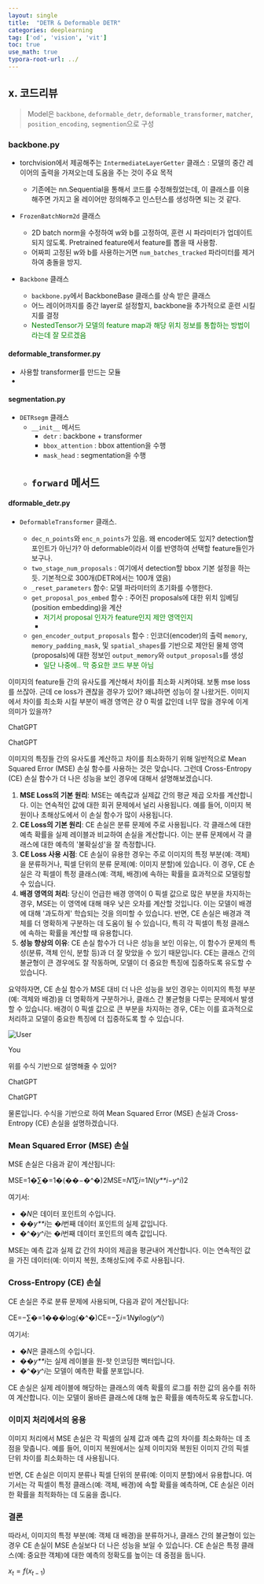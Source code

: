 ```yaml
---
layout: single
title:  "DETR & Deformable DETR"
categories: deeplearning
tag: ['od', 'vision', 'vit']
toc: true
use_math: true
typora-root-url: ../ 
---
```




 

 ## x. 코드리뷰



> Model은 `backbone`, `deformable_detr`, `deformable_transformer`, `matcher`, `position_encoding`, `segmention`으로 구성

### backbone.py

- torchvision에서 제공해주는 `IntermediateLayerGetter` 클래스 : 모델의 중간 레이어의 출력을 가져오는데 도움을 주는 것이 주요 목적
  - 기존에는 nn.Sequential을 통해서 코드를 수정해줬었는데, 이 클래스를 이용해주면 가지고 올 레이어만 정의해주고 인스턴스를 생성하면 되는 것 같다.

- `FrozenBatchNorm2d` 클래스
  - 2D batch norm을 수정하여 w와 b를 고정하여, 훈련 시 파라미터가 업데이트 되지 않도록. Pretrained feature에서 feature를 뽑을 때 사용함.
  - 어짜피 고정된 w와 b를 사용하는거면 `num_batches_tracked` 파라미터를 제거하여 충돌을 방지.

- `Backbone` 클래스
  - `backbone.py`에서 BackboneBase 클래스를 상속 받은 클래스
  - 어느 레이어까지를 중간 layer로 설정할지, backbone을 추가적으로 훈련 시킬지를 결정
  - <font color = 'green'>NestedTensor가 모델의 feature map과 해당 위치 정보를 통합하는 방법이라는데 잘 모르겠음</font>

#### deformable_transformer.py

- 사용할 transformer를 만드는 모듈
- 

#### segmentation.py

- `DETRsegm` 클래스
  - `__init__` 메서드
    - `detr` : backbone + transformer
    - `bbox_attention` : bbox attention을 수행
    - `mask_head` : segmentation을 수행
  - `forward` 메서드
    - 

#### dformable_detr.py

- `DeformableTransformer` 클래스. 

  - `dec_n_points`와 `enc_n_points`가 있음. 왜 encoder에도 있지? detection할 포인트가 아닌가? 아 deformable이라서 이를 반영하여 선택할 feature들인가보구나.
  - `two_stage_num_proposals` : 여기에서 detection할 bbox 기본 설정을 하는 듯. 기본적으로 300개(DETR에서는 100개 였음)
  - `_reset_parameters` 함수: 모델 파라미터의 초기화를 수행한다.
  - `get_proposal_pos_embed` 함수 : 주어진 proposals에 대한 위치 임베딩(position embedding)을 계산
    - <font color = 'green'>저기서 proposal 인자가 feature인지 제안 영역인지</font>
    - 
  - `gen_encoder_output_proposals` 함수 : 인코더(encoder)의 출력 `memory`, `memory_padding_mask`, 및 `spatial_shapes`를 기반으로 제안된 물체 영역(proposals)에 대한 정보인 `output_memory`와 `output_proposals`를 생성
    - <font color = 'green'>일단 나중에.. 막 중요한 코드 부분 아님</font>

  



이미지의 feature들 간의 유사도를 계산해서 차이를 최소화 시켜야돼. 보통 mse loss를 쓰잖아.  근데 ce loss가 괜찮을 경우가 있어? 왜냐하면 성능이 잘 나왔거든. 이미지에서 차이를 최소화 시킬 부분이 배경 영역은 걍 0 픽셀 값인데 너무 많을 경우에 이게 의미가 있을까? 

ChatGPT

ChatGPT

이미지의 특징들 간의 유사도를 계산하고 차이를 최소화하기 위해 일반적으로 Mean Squared Error (MSE) 손실 함수를 사용하는 것은 맞습니다. 그런데 Cross-Entropy (CE) 손실 함수가 더 나은 성능을 보인 경우에 대해서 설명해보겠습니다.

1. **MSE Loss의 기본 원리**: MSE는 예측값과 실제값 간의 평균 제곱 오차를 계산합니다. 이는 연속적인 값에 대한 회귀 문제에서 널리 사용됩니다. 예를 들어, 이미지 복원이나 초해상도에서 이 손실 함수가 많이 사용됩니다.
2. **CE Loss의 기본 원리**: CE 손실은 분류 문제에 주로 사용됩니다. 각 클래스에 대한 예측 확률을 실제 레이블과 비교하여 손실을 계산합니다. 이는 분류 문제에서 각 클래스에 대한 예측의 '불확실성'을 잘 측정합니다.
3. **CE Loss 사용 시점**: CE 손실이 유용한 경우는 주로 이미지의 특정 부분(예: 객체)을 분류하거나, 픽셀 단위의 분류 문제(예: 이미지 분할)에 있습니다. 이 경우, CE 손실은 각 픽셀이 특정 클래스(예: 객체, 배경)에 속하는 확률을 효과적으로 모델링할 수 있습니다.
4. **배경 영역의 처리**: 당신이 언급한 배경 영역이 0 픽셀 값으로 많은 부분을 차지하는 경우, MSE는 이 영역에 대해 매우 낮은 오차를 계산할 것입니다. 이는 모델이 배경에 대해 '과도하게' 학습되는 것을 의미할 수 있습니다. 반면, CE 손실은 배경과 객체를 더 명확하게 구분하는 데 도움이 될 수 있습니다, 특히 각 픽셀이 특정 클래스에 속하는 확률을 계산할 때 유용합니다.
5. **성능 향상의 이유**: CE 손실 함수가 더 나은 성능을 보인 이유는, 이 함수가 문제의 특성(분류, 객체 인식, 분할 등)과 더 잘 맞았을 수 있기 때문입니다. CE는 클래스 간의 불균형이 큰 경우에도 잘 작동하며, 모델이 더 중요한 특징에 집중하도록 유도할 수 있습니다.

요약하자면, CE 손실 함수가 MSE 대비 더 나은 성능을 보인 경우는 이미지의 특정 부분(예: 객체와 배경)을 더 명확하게 구분하거나, 클래스 간 불균형을 다루는 문제에서 발생할 수 있습니다. 배경이 0 픽셀 값으로 큰 부분을 차지하는 경우, CE는 이를 효과적으로 처리하고 모델이 중요한 특징에 더 집중하도록 할 수 있습니다.





![User](https://lh3.googleusercontent.com/a/ALm5wu1ZHa5Ut9IYrjZVWamWdpB1mtvH0PTk2n8oRwEQ=s96-c)

You

위를 수식 기반으로 설명해줄 수 있어?

ChatGPT

ChatGPT

물론입니다. 수식을 기반으로 하여 Mean Squared Error (MSE) 손실과 Cross-Entropy (CE) 손실을 설명하겠습니다.

### Mean Squared Error (MSE) 손실

MSE 손실은 다음과 같이 계산됩니다:

MSE=1�∑�=1�(��−�^�)2MSE=*N*1∑*i*=1*N*(*y**i*−*y*^*i*)2

여기서:

- �*N*은 데이터 포인트의 수입니다.
- ��*y**i*는 �*i*번째 데이터 포인트의 실제 값입니다.
- �^�*y*^*i*는 �*i*번째 데이터 포인트의 예측 값입니다.

MSE는 예측 값과 실제 값 간의 차이의 제곱을 평균내어 계산합니다. 이는 연속적인 값을 가진 데이터(예: 이미지 복원, 초해상도)에 주로 사용됩니다.

### Cross-Entropy (CE) 손실

CE 손실은 주로 분류 문제에 사용되며, 다음과 같이 계산됩니다:

CE=−∑�=1���log⁡(�^�)CE=−∑*i*=1*N**y**i*log(*y*^*i*)

여기서:

- �*N*은 클래스의 수입니다.
- ��*y**i*는 실제 레이블을 원-핫 인코딩한 벡터입니다.
- �^�*y*^*i*는 모델이 예측한 확률 분포입니다.

CE 손실은 실제 레이블에 해당하는 클래스의 예측 확률의 로그를 취한 값의 음수를 취하여 계산합니다. 이는 모델이 올바른 클래스에 대해 높은 확률을 예측하도록 유도합니다.

### 이미지 처리에서의 응용

이미지 처리에서 MSE 손실은 각 픽셀의 실제 값과 예측 값의 차이를 최소화하는 데 초점을 맞춥니다. 예를 들어, 이미지 복원에서는 실제 이미지와 복원된 이미지 간의 픽셀 단위 차이를 최소화하는 데 사용됩니다.

반면, CE 손실은 이미지 분류나 픽셀 단위의 분류(예: 이미지 분할)에서 유용합니다. 여기서는 각 픽셀이 특정 클래스(예: 객체, 배경)에 속할 확률을 예측하며, CE 손실은 이러한 확률을 최적화하는 데 도움을 줍니다.

### 결론

따라서, 이미지의 특정 부분(예: 객체 대 배경)을 분류하거나, 클래스 간의 불균형이 있는 경우 CE 손실이 MSE 손실보다 더 나은 성능을 보일 수 있습니다. CE 손실은 특정 클래스(예: 중요한 객체)에 대한 예측의 정확도를 높이는 데 중점을 둡니다.

 $x_t = f(x_{t-1})$